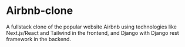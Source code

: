 # Airbnb-clone
A fullstack clone of the popular website Airbnb using technologies like Next.js/React and Tailwind in the frontend, and Django with Django rest framework in the backend. 
